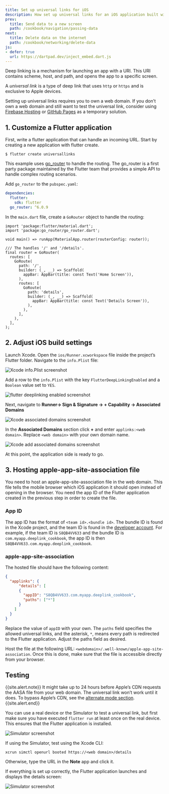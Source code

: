 ```yaml
---
title: Set up universal links for iOS
description: How set up universal links for an iOS application built with Flutter
prev:
  title: Send data to a new screen
  path: /cookbook/navigation/passing-data
next:
  title: Delete data on the internet
  path: /cookbook/networking/delete-data
js:
- defer: true
  url: https://dartpad.dev/inject_embed.dart.js
---
```


<?code-excerpt path-base="codelabs/deeplink_cookbook"?>

Deep linking is a mechanism for launching an app with a URI. This URI
contains scheme, host, and path, and opens the app to a specific
screen.

A _universal link_ is a type of deep link that uses `http` or `https` and
is exclusive to Apple devices.


Setting up universal links requires you to own a web domain. If you don’t
own a web domain and still want to test the universal link, consider using
[Firebase Hosting][] or [GitHub Pages][] as a temporary solution.


## 1. Customize a Flutter application

First, write a flutter application that can handle an incoming
URL. Start by creating a new application with flutter create.

```shell
$ flutter create universallinks
```

This example uses [go_router][] to handle the routing. The
go_router is a first party package maintained by the Flutter team
that provides a simple API to handle complex routing scenarios.

Add `go_router` to the `pubspec.yaml`:
```yaml
dependencies:
  flutter:
    sdk: flutter
  go_router: ^6.0.9
```

In the `main.dart` file, create a `GoRouter`
object to handle the routing:

<?code-excerpt "lib/main.dart"?>
```run-dartpad:theme-light:mode-flutter:run-true:width-100%:height-600px:split-60:ga_id-interactive_example
import 'package:flutter/material.dart';
import 'package:go_router/go_router.dart';

void main() => runApp(MaterialApp.router(routerConfig: router));

/// The handles '/' and '/details'.
final router = GoRouter(
  routes: [
    GoRoute(
      path: '/',
      builder: (_, __) => Scaffold(
        appBar: AppBar(title: const Text('Home Screen')),
      ),
      routes: [
        GoRoute(
          path: 'details',
          builder: (_, __) => Scaffold(
            appBar: AppBar(title: const Text('Details Screen')),
          ),
        ),
      ],
    ),
  ],
);
```



## 2. Adjust iOS build settings

Launch Xcode. Open the `ios/Runner.xcworkspace`
file inside the project’s Flutter folder. Navigate to the
`info.Plist` file:

<noscript>
  <img src="/assets/images/docs/cookbook/set-up-universal-links-info-plist.png" alt="Xcode info.Plist screenshot"/>
</noscript>

Add a row to the `info.Plist` with the key
`FlutterDeepLinkingEnabled` and a
`Boolean` value set to `YES`.

<noscript>
  <img src="/assets/images/docs/cookbook/set-up-universal-links-flutterdeeplinkingenabled.png" alt="flutter deeplinking enabled screenshot"/>
</noscript>

Next, navigate to **Runner-> Sign & Signature -> + Capability -> Associated Domains**

<noscript>
  <img src="/assets/images/docs/cookbook/set-up-universal-links-associated-domains.png" alt="Xcode associated domains screenshot"/>
</noscript>

In the **Associated Domains** section click **+**
and enter `applinks:<web domain>`.
Replace `<web domain>` with your own domain name.

<noscript>
  <img src="/assets/images/docs/cookbook/set-up-universal-links-add-associated-domains.png" alt="Xcode add associated domains screenshot"/>
</noscript>

At this point, the application side is ready to go.

## 3. Hosting apple-app-site-association file

You need to host an apple-app-site-association file in the web domain.
This file tells the mobile browser which iOS application it should open
instead of opening in the browser. You need the app ID of the Flutter
application created in the previous step in order to create the file.

### App ID

The app ID has the format of `<team id>.<bundle id>`. The bundle ID
is found in the Xcode project, and the team ID is found in the
[developer account][]. For example, if the team ID is `S8QB4VV633`
and the bundle ID is `com.myapp.deeplink_cookbook`, the app ID
is then `S8QB4VV633.com.myapp.deeplink_cookbook`.

### apple-app-site-association

The hosted file should have the following content:
```json
{
  "applinks": {
      "details": [
      {
        "appID": "S8QB4VV633.com.myapp.deeplink_cookbook",
        "paths": ["*"]
      }
    ]
  }
}
```

Replace the value of `appID` with your own. The
`paths` field specifies the allowed universal links,
and the asterisk, `*`, means every path is redirected
to the Flutter application. Adjust the paths field as desired.

Host the file at the following URL:
`<webdomain>/.well-known/apple-app-site-association`.
Once this is done, make sure that the file is accessible directly
from your browser.


## Testing
{{site.alert.note}}
  It might take up to 24 hours before Apple’s CDN requests the AASA
  file from your web domain. The universal link won’t work until it
  does. To bypass Apple’s CDN, see the [alternate mode section][].
{{site.alert.end}}

You can use a real device or the Simulator to test a universal link,
but first make sure you have executed `flutter run` at least once on
the real device. This ensures that the Flutter application is installed.

<noscript>
  <img src="/assets/images/docs/cookbook/set-up-universal-links-simulator.png" alt="Simulator screenshot"/>
</noscript>

If using the Simulator, test using the Xcode CLI:
```shell
xcrun simctl openurl booted https://<web domain>/details
```

Otherwise, type the URL in the **Note** app and click it.

If everything is set up correctly, the Flutter application
launches and displays the details screen:

<noscript>
  <img src="/assets/images/docs/cookbook/set-up-universal-links-simulator-deeplinked.png" alt="Simulator screenshot"/>
</noscript>

[alternate mode section]: https://developer.apple.com/documentation/bundleresources/entitlements/com_apple_developer_associated-domains?language=objc
[developer account]: https://developer.apple.com/account
[Firebase Hosting]: https://firebase.google.com/docs/hosting
[go_router]: https://pub.dev/packages/go_router
[GitHub Pages]: https://pages.github.com
